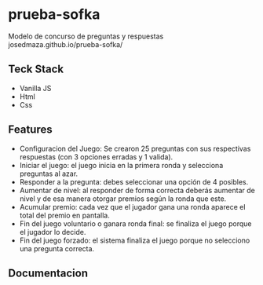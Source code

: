 # prueba-sofka
Modelo de concurso de preguntas y respuestas
josedmaza.github.io/prueba-sofka/




## Teck Stack

* Vanilla JS
* Html
* Css



## Features

* Configuracion del Juego:  Se crearon 25  preguntas con sus respectivas respuestas (con 3 opciones erradas y 1
valida).
* Iniciar el juego: el juego inicia en la primera ronda y selecciona preguntas al azar.
* Responder a la pregunta: debes seleccionar una opción de 4 posibles.
* Aumentar de nivel: al responder de forma correcta deberás aumentar de nivel y de esa
manera otorgar premios según la ronda que este.
* Acumular premio: cada vez que el jugador gana una ronda aparece el total del premio en pantalla.
* Fin del juego voluntario o ganara ronda final: se finaliza el juego porque el jugador lo decide.
* Fin del juego forzado: el sistema finaliza el juego porque no selecciono una pregunta
correcta. 

## Documentacion
